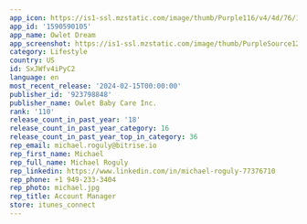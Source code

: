 ```yaml
---
app_icon: https://is1-ssl.mzstatic.com/image/thumb/Purple116/v4/4d/76/14/4d7614f1-e40b-5fc9-77f8-886281795ec3/AppIcon.dream-0-0-1x_U007emarketing-0-7-0-sRGB-85-220.png/1024x1024bb.png
app_id: '1590590105'
app_name: Owlet Dream
app_screenshot: https://is1-ssl.mzstatic.com/image/thumb/PurpleSource126/v4/3f/c3/9d/3fc39da2-bd71-e210-7f1c-8f880beb6a04/fab7c82a-2bbe-4422-8826-7b4f8db630da_6.5-inch_Screenshot_1.png/1284x2778bb.png
category: Lifestyle
country: US
id: SxJWfv4iPyC2
language: en
most_recent_release: '2024-02-15T00:00:00'
publisher_id: '923798848'
publisher_name: Owlet Baby Care Inc.
rank: '110'
release_count_in_past_year: '18'
release_count_in_past_year_category: 16
release_count_in_past_year_top_in_category: 36
rep_email: michael.roguly@bitrise.io
rep_first_name: Michael
rep_full_name: Michael Roguly
rep_linkedin: https://www.linkedin.com/in/michael-roguly-77376710
rep_phone: +1 949-233-3404
rep_photo: michael.jpg
rep_title: Account Manager
store: itunes_connect
---
```

